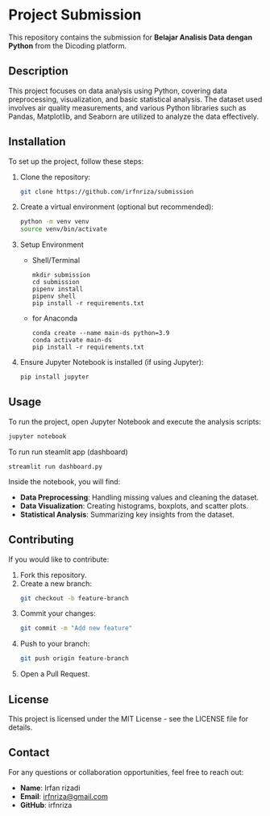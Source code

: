 # Project Submission

This repository contains the submission for **Belajar Analisis Data dengan Python** from the Dicoding platform.

## Description

This project focuses on data analysis using Python, covering data preprocessing, visualization, and basic statistical analysis. The dataset used involves air quality measurements, and various Python libraries such as Pandas, Matplotlib, and Seaborn are utilized to analyze the data effectively.

## Installation

To set up the project, follow these steps:

1. Clone the repository:
   ```bash
   git clone https://github.com/irfnriza/submission
   ```

2. Create a virtual environment (optional but recommended):
   ```bash
   python -m venv venv
   source venv/bin/activate 
   ```

4. Setup Environment

   - Shell/Terminal
      ```
      mkdir submission
      cd submission
      pipenv install
      pipenv shell
      pip install -r requirements.txt
      ```
   
   - for Anaconda
      ```
      conda create --name main-ds python=3.9
      conda activate main-ds
      pip install -r requirements.txt
      ```

4. Ensure Jupyter Notebook is installed (if using Jupyter):
   ```bash
   pip install jupyter
   ```

## Usage

To run the project, open Jupyter Notebook and execute the analysis scripts:
```bash
jupyter notebook
```

To run run steamlit app (dashboard)
```
streamlit run dashboard.py
```

Inside the notebook, you will find:
- **Data Preprocessing**: Handling missing values and cleaning the dataset.
- **Data Visualization**: Creating histograms, boxplots, and scatter plots.
- **Statistical Analysis**: Summarizing key insights from the dataset.

## Contributing

If you would like to contribute:
1. Fork this repository.
2. Create a new branch:
   ```bash
   git checkout -b feature-branch
   ```
3. Commit your changes:
   ```bash
   git commit -m "Add new feature"
   ```
4. Push to your branch:
   ```bash
   git push origin feature-branch
   ```
5. Open a Pull Request.

## License

This project is licensed under the MIT License - see the LICENSE file for details.

## Contact

For any questions or collaboration opportunities, feel free to reach out:
- **Name**: Irfan rizadi
- **Email**: irfnriza@gmail.com
- **GitHub**: irfnriza

